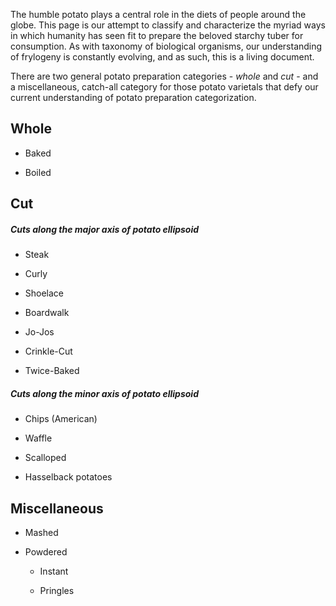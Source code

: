 The humble potato plays a central role in the diets of people around the globe.
This page is our attempt to classify and characterize the myriad ways in which
humanity has seen fit to prepare the beloved starchy tuber for consumption. As
with taxonomy of biological organisms, our understanding of frylogeny is
constantly evolving, and as such, this is a living document.

There are two general potato preparation categories - *whole* and *cut* - and
a miscellaneous, catch-all category for those potato varietals that defy our
current understanding of potato preparation categorization.

## Whole

- Baked

- Boiled

## Cut

##### *Cuts along the major axis of potato ellipsoid*

- Steak

- Curly

- Shoelace

- Boardwalk

- Jo-Jos

- Crinkle-Cut

- Twice-Baked

##### *Cuts along the minor axis of potato ellipsoid*

- Chips (American)

- Waffle

- Scalloped 

- Hasselback potatoes

## Miscellaneous

- Mashed

- Powdered

    - Instant 

    - Pringles

